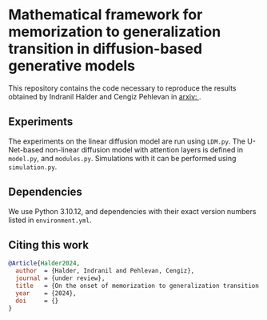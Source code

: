 # **Mathematical framework for memorization to generalization transition in diffusion-based generative models**
This repository contains the code necessary to reproduce the results obtained by Indranil Halder and Cengiz Pehlevan in [arxiv: ](https://arxiv.org). 

## Experiments

The experiments on the linear diffusion model are run using `LDM.py`. The U-Net-based non-linear diffusion model with attention layers is defined in `model.py`, and `modules.py`. Simulations with it can be performed using `simulation.py`.

## Dependencies

We use Python 3.10.12, and dependencies with their exact
version numbers listed in `environment.yml`.

## Citing this work

```bibtex
@Article{Halder2024,
  author  = {Halder, Indranil and Pehlevan, Cengiz},
  journal = {under review},
  title   = {On the onset of memorization to generalization transition in diffusion  models},
  year    = {2024},
  doi     = {}
}
```
